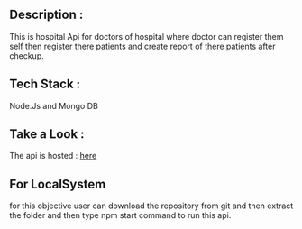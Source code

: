 ## Description :
This is  hospital Api for doctors of hospital where doctor can register them self then register there patients and create report of there patients after checkup.
## Tech Stack :
 Node.Js and Mongo DB
## Take a Look  :
The api is hosted : [here](https://hospitalmanagment-19qi.onrender.com/)

## For LocalSystem
for this objective user can download the repository from git and then extract the folder and then type npm start command to run this api.
 
